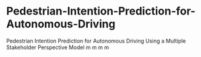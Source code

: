 # Pedestrian-Intention-Prediction-for-Autonomous-Driving

Pedestrian Intention Prediction for Autonomous Driving Using a Multiple Stakeholder Perspective Model
m
m
m
m
